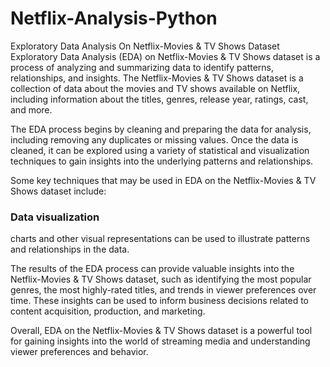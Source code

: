 # Netflix-Analysis-Python
Exploratory Data Analysis On Netflix-Movies & TV Shows Dataset Exploratory Data Analysis (EDA) on Netflix-Movies & TV Shows dataset is a process of analyzing and summarizing data to identify patterns, relationships, and insights. The Netflix-Movies & TV Shows dataset is a collection of data about the movies and TV shows available on Netflix, including information about the titles, genres, release year, ratings, cast, and more.

The EDA process begins by cleaning and preparing the data for analysis, including removing any duplicates or missing values. Once the data is cleaned, it can be explored using a variety of statistical and visualization techniques to gain insights into the underlying patterns and relationships.

Some key techniques that may be used in EDA on the Netflix-Movies & TV Shows dataset include:

### Data visualization 
charts and other visual representations can be used to illustrate patterns and relationships in the data.


The results of the EDA process can provide valuable insights into the Netflix-Movies & TV Shows dataset, such as identifying the most popular genres, the most highly-rated titles, and trends in viewer preferences over time. These insights can be used to inform business decisions related to content acquisition, production, and marketing.

Overall, EDA on the Netflix-Movies & TV Shows dataset is a powerful tool for gaining insights into the world of streaming media and understanding viewer preferences and behavior.
